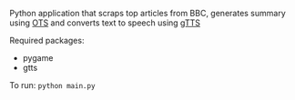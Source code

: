 Python application that scraps top articles from BBC, generates summary using [OTS](https://github.com/neopunisher/Open-Text-Summarizer) and converts text to speech using [gTTS](https://pypi.org/project/gTTS/)

Required packages: 
- pygame
- gtts

To run: `python main.py`
